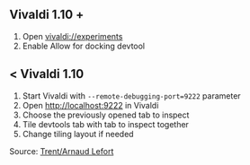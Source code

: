 ## Vivaldi 1.10 +
1. Open [vivaldi://experiments](vivaldi://experiments)
2. Enable Allow for docking devtool

## < Vivaldi 1.10
1. Start Vivaldi with `--remote-debugging-port=9222` parameter
2. Open [http://localhost:9222](http://localhost:9222) in Vivaldi
3. Choose the previously opened tab to inspect
4. Tile devtools tab with tab to inspect together
5. Change tiling layout if needed

Source: [Trent/Arnaud Lefort](http://vivaldi-fr.com/wiki/doku.php?id=t_a#comment_ouvrir_les_outils_de_developpement_dans_la_meme_fenetre_que_vivaldi)
